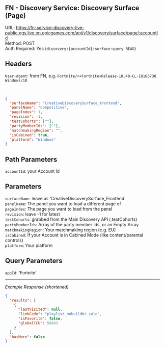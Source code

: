## FN - Discovery Service: Discovery Surface (Page)

URL: https://fn-service-discovery-live-public.ogs.live.on.epicgames.com/api/v1/discovery/surface/page/:accountId \
Method: POST \
Auth Required: Yes (`discovery:{accountId}:surface:query READ`)

## Headers

`User-Agent`: from FN, e.g. `Fortnite/++Fortnite+Release-18.40-CL-18163738 Windows/10`

<br/>

```json
{
  "surfaceName": "CreativeDiscoverySurface_Frontend",
  "panelName": "Competitive",
  "pageIndex": 1,
  "revision": -1,
  "testCohorts": [""],
  "partyMemberIds": [""],
  "matchmakingRegion": "",
  "isCabined": true,
  "platform": "Windows"
}
```

## Path Parameters

`accountId`: your Account Id

## Parameters

`surfaceName`: leave as 'CreativeDiscoverySurface_Frontend' <br/>
`panelName`: The panel you want to load a different page of <br/>
`pageIndex`: The page you want to load from the panel <br/>
`revision`: leave -1 for latest <br/>
`testCohorts`: grabbed from the Main Discovery API (<root>.testCohorts) <br/>
`partyMemberIds`: Array of the party member ids, or an Empty Array <br/>
`matchmakingRegion`: Your matchmaking region (e.g. EU) <br/>
`isCabined`: If your Account is in Cabined Mode (like content/parental controls) <br/>
`platform`: Your platform

## Query Parameters

`appId`: 'Fortnite'

---

_Example Response (shortened)_

```json
{
  "results": [
    {
      "lastVisited": null,
      "linkCode": "playlist_nobuildbr_solo",
      "isFavorite": false,
      "globalCCU": 58843
    }
  ],
  "hasMore": false
}
```
